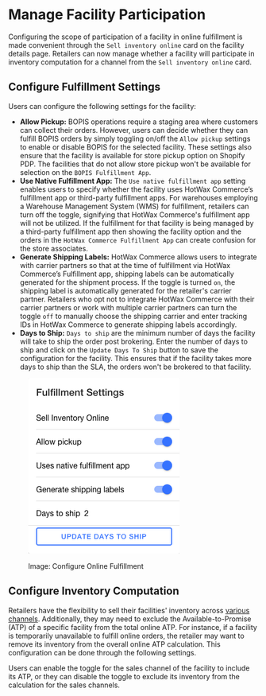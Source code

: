 # Manage Facility Participation

Configuring the scope of participation of a facility in online fulfillment is made convenient through the `Sell inventory online` card on the facility details page. Retailers can now manage whether a facility will participate in inventory computation for a channel from the `Sell inventory online` card.

## Configure Fulfillment Settings

Users can configure the following settings for the facility:

*  **Allow Pickup:** BOPIS operations require a staging area where customers can collect their orders. However, users can decide whether they can fulfill BOPIS orders by simply toggling on/off the `Allow pickup` settings to enable or disable BOPIS for the selected facility. These settings also ensure that the facility is available for store pickup option on Shopify PDP. The facilities that do not allow store pickup won't be available for selection on the `BOPIS Fulfillment App`.
*   **Use Native Fulfillment App:** The `Use native fulfillment app` setting enables users to specify whether the facility uses HotWax Commerce’s fulfillment app or third-party fulfillment apps. For warehouses employing a Warehouse Management System (WMS) for fulfillment, retailers can turn off the toggle, signifying that HotWax Commerce's fulfillment app will not be utilized. If the fulfillment for that facility is being managed by a third-party fulfillment app then showing the facility option and the orders in the `HotWax Commerce Fulfillment App` can create confusion for the store associates.
*  **Generate Shipping Labels:** HotWax Commerce allows users to integrate with carrier partners so that at the time of fulfillment via HotWax Commerce’s Fulfillment app, shipping labels can be automatically generated for the shipment process. If the toggle is turned `on`, the shipping label is automatically generated for the retailer's carrier partner. Retailers who opt not to integrate HotWax Commerce with their carrier partners or work with multiple carrier partners can turn the toggle `off` to manually choose the shipping carrier and enter tracking IDs in HotWax Commerce to generate shipping labels accordingly.
*   **Days to Ship:** `Days to ship` are the minimum number of days the facility will take to ship the order post brokering. Enter the number of days to ship and click on the `Update Days To Ship` button to save the configuration for the facility. This ensures that if the facility takes more days to ship than the SLA, the orders won't be brokered to that facility.

<figure><img src="../../.gitbook/assets/Fulfillment Settings.png" alt=""><figcaption><p>Image: Configure Online Fulfillment</p></figcaption></figure>

## Configure Inventory Computation

Retailers have the flexibility to sell their facilities' inventory across [various channels](multichannel-inventory-setup.md). Additionally, they may need to exclude the Available-to-Promise (ATP) of a specific facility from the total online ATP. For instance, if a facility is temporarily unavailable to fulfill online orders, the retailer may want to remove its inventory from the overall online ATP calculation. This configuration can be done through the following settings.

Users can enable the toggle for the sales channel of the facility to include its ATP, or they can disable the toggle to exclude its inventory from the calculation for the sales channels.

